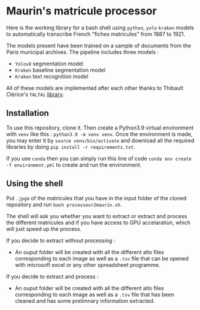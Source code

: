 # Maurin's matricule processor
Here is the working library for a bash shell using `python`, `yolo` `kraken` models to automatically transcribe French "fiches matricules" from 1887 to 1921.

The models present have been trained on a sample of documents from the Paris municipal archives. The pipeline includes three models :
- `Yolov8` segmentation model
- `Kraken` baseline segmentation model
- `Kraken` text recognition model

All of these models are implemented after each other thanks to Thibault Clérice's `YALTAi` [library](https://github.com/PonteIneptique/YALTAi).

## Installation
To use this repository, clone it. Then create a Python3.9 virtual environment with `venv` like this : `python3.9 -m venv venv`. Once the environment is made, you may enter it by `source venv/bin/activate` and download all the required libraries by doing `pip install -r requirements.txt`.

If you use `conda` then you can simply run this line of code `conda env create -f environment.yml` to create and run the environment.

## Using the shell

Put `.jpg`s of the matricules that you have in the input folder of the cloned repository and run `bash processeur2maurin.sh`.

The shell will ask you whether you want to extract or extract and process the different matricules and if you have access to GPU accelaration, which will just speed up the process.

If you decide to extract without processing :
- An ouput folder will be created with all the different alto files corresponding to each image as well as a `.tsv` file that can be opened with microsoft excel or any other spreadsheet programme.

If you decide to extract and process :
- An ouput folder will be created with all the different alto files corresponding to each image as well as a `.tsv` file that has been cleaned and has some prelimnary information extracted.
